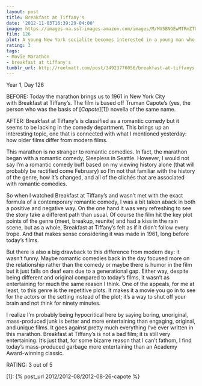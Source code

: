 ```yaml
---
layout: post
title: Breakfast at Tiffany's
date: '2012-11-03T16:39:29-04:00'
image: https://images-na.ssl-images-amazon.com/images/M/MV5BNGEwMTRmZTQtMDY4Ni00MTliLTk5ZmMtOWMxYWMyMTllMDg0L2ltYWdlL2ltYWdlXkEyXkFqcGdeQXVyNjc1NTYyMjg@._V1_UX182_CR0,0,182,268_AL_.jpg
film: 126
plot: A young New York socialite becomes interested in a young man who has moved into her apartment building.
rating: 3
tags:
- Movie Marathon
- breakfast at tiffany's
tumblr_url: http://reelmatt.com/post/34923776056/breakfast-at-tiffanys
---
```


Year 1, Day 126

BEFORE: Today the marathon brings us to 1961 in New York City with Breakfast at Tiffany’s. The film is based off Truman Capote’s (yes, the person who was the basis of [*Capote*][1]) novella of the same name.

AFTER: Breakfast at Tiffany’s is classified as a romantic comedy but it seems to be lacking in the comedy department. This brings up an interesting topic, one that is connected with what I mentioned yesterday: how older films differ from modern films.

This marathon is no stranger to romantic comedies. In fact, the marathon began with a romantic comedy, Sleepless in Seattle. However, I would not say I’m a romantic comedy buff based on my viewing history alone (that will probably be rectified come February) so I’m not that familiar with the history of the genre, how it’s changed, and all of the clichés that are associated with romantic comedies.

So when I watched Breakfast at Tiffany’s and wasn’t met with the exact formula of a contemporary romantic comedy, I was a bit taken aback in both a positive and negative way. On the one hand it was very refreshing to see the story take a different path than usual. Of course the film hit the key plot points of the genre (meet, breakup, reunite) and had a kiss in the rain scene, but as a whole, Breakfast at Tiffany’s felt as if it didn’t follow every trope. And that makes sense considering it was made in 1961, long before today’s films.

But there is also a big drawback to this difference from modern day: it wasn’t funny. Maybe romantic comedies back in the day focused more on the relationship rather than the comedy or maybe there is humor in the film but it just falls on deaf ears due to a generational gap. Either way, despite being different and original compared to today’s films, it wasn’t as entertaining for much the same reason I think. One of the appeals, for me at least, to this genre is the repetitive plots. It makes it a movie you go in to see for the actors or the setting instead of the plot; it’s a way to shut off your brain and not think for ninety minutes.

I realize I’m probably being hypocritical here by saying boring, unoriginal, mass-produced junk is better and more entertaining than engaging, original, and unique films. It goes against pretty much everything I’ve ever written in this marathon. Breakfast at Tiffany’s is not a bad film; it is still very entertaining. It’s just that, for some bizarre reason that I can’t fathom, I find today’s mass-produced garbage more entertaining than an Academy Award-winning classic.

RATING: 3 out of 5

[1]: {% post_url 2012/2012-08/2012-08-26-capote %}